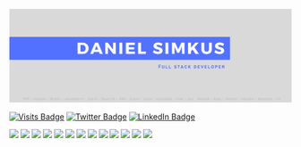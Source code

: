 [![Daniel Simkus' GitHub Banner](./assets/banner.png)](https://twitter.com/DanielSimkus)

[![Visits Badge](https://badges.pufler.dev/visits/danielsimkus/danielsimkus)](https:braydoncoyer.dev)
[![Twitter Badge](https://img.shields.io/badge/Twitter-Profile-informational?style=flat&logo=twitter&logoColor=white&color=1CA2F1)](https://twitter.com/DanielSimkus)
[![LinkedIn Badge](https://img.shields.io/badge/LinkedIn-Profile-informational?style=flat&logo=linkedin&logoColor=white&color=0D76A8)](https://www.linkedin.com/in/danny-simkus-458970a3/)

![](https://img.shields.io/badge/Code-Php-informational?style=flat&logo=PHP&logoColor=white&color=5171ff)
![](https://img.shields.io/badge/Code-Laravel-informational?style=flat&logo=laravel&logoColor=white&color=5171ff)
![](https://img.shields.io/badge/Code-Javascript-informational?style=flat&logo=javascript&logoColor=white&color=5171ff)
![](https://img.shields.io/badge/Code-IntertiaJs-informational?style=flat&logo=inertiajs&logoColor=white&color=5171ff)
![](https://img.shields.io/badge/Code-React-informational?style=flat&logo=react&logoColor=white&color=5171ff)
![](https://img.shields.io/badge/Server-Ubuntu-informational?style=flat&logo=ubuntu&logoColor=white&color=5171ff)
![](https://img.shields.io/badge/Server-Ansible-informational?style=flat&logo=ansible&logoColor=white&color=5171ff)
![](https://img.shields.io/badge/Server-NGiNX-informational?style=flat&logo=nginx&logoColor=white&color=5171ff)
![](https://img.shields.io/badge/Server-apache-informational?style=flat&logo=apache&logoColor=white&color=5171ff)
![](https://img.shields.io/badge/Server-Docker-informational?style=flat&logo=docker&logoColor=white&color=5171ff)
![](https://img.shields.io/badge/Style-CSS-informational?style=flat&logo=css3&logoColor=white&color=5171ff)
![](https://img.shields.io/badge/Style-Tailwind-informational?style=flat&logo=Tailwind-CSS&logoColor=white&color=5171ff)
![](https://img.shields.io/badge/Style-Sass-informational?style=flat&logo=Sass&logoColor=white&color=5171ff)
